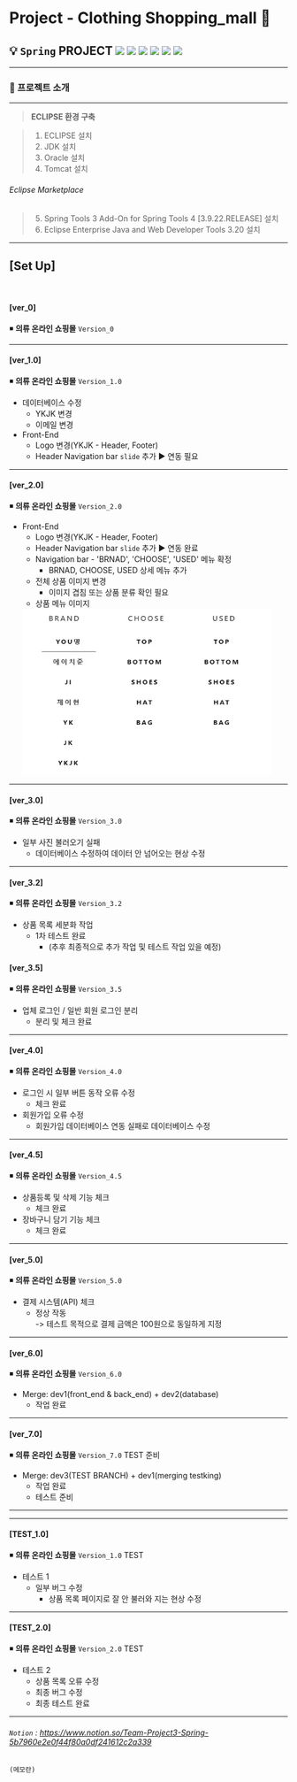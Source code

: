 # **Project - Clothing Shopping_mall**  👔

 ## 💡 `Spring` PROJECT <img src="https://img.shields.io/badge/Spring-5.2.11-darkgreen"> <img src="https://img.shields.io/badge/Java-11-purple"> <img src="https://img.shields.io/badge/JSP-2.3-orange"> <img src="https://img.shields.io/badge/Servlet-4.0-skyblue"> <img src="https://img.shields.io/badge/Tomcat-9.0.70-yellow"> <img src="https://img.shields.io/badge/Oracle-11.2.0.2.0-red">



---

### 🧾 프로젝트 소개 

---

>**ECLIPSE 환경 구축**

> 1. ECLIPSE 설치
> 2. JDK 설치
> 3. Oracle 설치 
> 4. Tomcat 설치

###### Eclipse Marketplace
> 5. Spring Tools 3 Add-On for Spring Tools 4 [3.9.22.RELEASE] 설치
> 6. Eclipse Enterprise Java and Web Developer Tools 3.20 설치
 
---

## [Set Up]

<br>

#### [ver_0]

◾ **의류 온라인 쇼핑몰** `Version_0`

---

#### [ver_1.0]

◾ **의류 온라인 쇼핑몰** `Version_1.0` 

- 데이터베이스 수정
    - YKJK 변경
    - 이메일 변경
- Front-End
    - Logo 변경(YKJK - Header, Footer)
    - Header Navigation bar `slide` 추가 ▶ 연동 필요

---

#### [ver_2.0]

◾ **의류 온라인 쇼핑몰** `Version_2.0`

- Front-End
    - Logo 변경(YKJK - Header, Footer)
    - Header Navigation bar `slide` 추가 ▶ 연동 완료
    - Navigation bar - 'BRNAD', 'CHOOSE', 'USED' 메뉴 확정
        - BRNAD, CHOOSE, USED 상세 메뉴 추가
    - 전체 상품 이미지 변경
        - 이미지 겹침 또는 상품 분류 확인 필요<br>
    - 상품 메뉴 이미지        
    <img src="images/navi_bar.jpg" width="450" height="300">

---

#### [ver_3.0]

◾ **의류 온라인 쇼핑몰** `Version_3.0`
- 일부 사진 불러오기 실패
    - 데이터베이스 수정하여 데이터 안 넘어오는 현상 수정

---

#### [ver_3.2]

◾ **의류 온라인 쇼핑몰** `Version_3.2`
- 상품 목록 세분화 작업
    - 1차 테스트 완료
        - (추후 최종적으로 추가 작업 및 테스트 작업 있을 예정)

#### [ver_3.5]

◾ **의류 온라인 쇼핑몰** `Version_3.5`
- 업체 로그인 / 일반 회원 로그인 분리
    - 분리 및 체크 완료

---

#### [ver_4.0]

◾ **의류 온라인 쇼핑몰** `Version_4.0`
- 로그인 시 일부 버튼 동작 오류 수정
    - 체크 완료
- 회원가입 오류 수정
    - 회원가입 데이터베이스 연동 실패로 데이터베이스 수정  

---

#### [ver_4.5]

◾ **의류 온라인 쇼핑몰** `Version_4.5`
- 상품등록 및 삭제 기능 체크
    - 체크 완료
- 장바구니 담기 기능 체크
    - 체크 완료

---

#### [ver_5.0]

◾ **의류 온라인 쇼핑몰** `Version_5.0`
- 결제 시스템(API) 체크
    - 정상 작동<br>
        -> 테스트 목적으로 결제 금액은 100원으로 동일하게 지정

---

#### [ver_6.0]

◾ **의류 온라인 쇼핑몰** `Version_6.0`
- Merge: dev1(front_end & back_end) + dev2(database)
    - 작업 완료

---

#### [ver_7.0]

◾ **의류 온라인 쇼핑몰** `Version_7.0` TEST 준비
- Merge: dev3(TEST BRANCH) + dev1(merging testking)
    - 작업 완료
    - 테스트 준비

---
---

#### [TEST_1.0]

◾ **의류 온라인 쇼핑몰** `Version_1.0` TEST 
- 테스트 1
    - 일부 버그 수정
        - 상품 목록 페이지로 잘 안 불러와 지는 현상 수정

---

#### [TEST_2.0]

◾ **의류 온라인 쇼핑몰** `Version_2.0` TEST 
- 테스트 2
    - 상품 목록 오류 수정
    - 최종 버그 수정
    - 최종 테스트 완료

---



###### `Notion` : https://www.notion.so/Team-Project3-Spring-5b7960e2e0f44f80a0df241612c2a339


```
(메모란)

```

